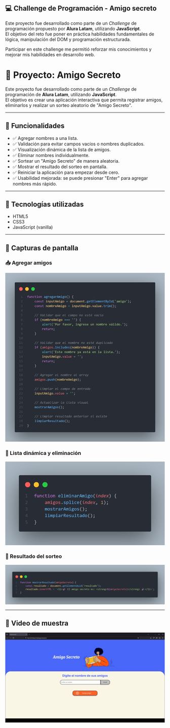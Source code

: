 ## 💻 Challenge de Programación - Amigo secreto

Este proyecto fue desarrollado como parte de un *Challenge* de programación propuesto por **Alura Latam**, utilizando **JavaScript**.  
El objetivo del reto fue poner en práctica habilidades fundamentales de lógica, manipulación del DOM y programación estructurada.

Participar en este challenge me permitió reforzar mis conocimientos y mejorar mis habilidades en desarrollo web.

# 🎁 Proyecto: Amigo Secreto

Este proyecto fue desarrollado como parte de un *Challenge* de programación de **Alura Latam**, utilizando **JavaScript**.  
El objetivo es crear una aplicación interactiva que permita registrar amigos, eliminarlos y realizar un sorteo aleatorio de "Amigo Secreto".

---

## 🚀 Funcionalidades

- ✅ Agregar nombres a una lista.
- ✅ Validación para evitar campos vacíos o nombres duplicados.
- ✅ Visualización dinámica de la lista de amigos.
- ✅ Eliminar nombres individualmente.
- ✅ Sortear un "Amigo Secreto" de manera aleatoria.
- ✅ Mostrar el resultado del sorteo en pantalla.
- ✅ Reiniciar la aplicación para empezar desde cero.
- ✅ Usabilidad mejorada: se puede presionar "Enter" para agregar nombres más rápido.

---

## 🧠 Tecnologías utilizadas

- HTML5
- CSS3
- JavaScript (vanilla)

---

## 📸 Capturas de pantalla

### 📥 Agregar amigos
![Agregar nombres](./Img/agregando-amigos.png)

### 🔁 Lista dinámica y eliminación
![Lista de amigos](./Img/eliminar-amigos.png)

### 🎉 Resultado del sorteo
![Sorteo realizado](./Img/mostrar-resultado.png)


---

## 🎥 Video de muestra

![Muestra](Muestra.gif)
